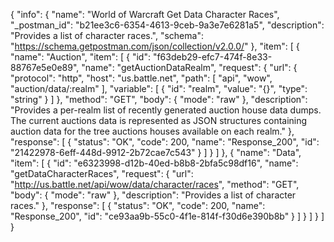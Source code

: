 {
  "info": {
    "name": "World of Warcraft Get Data Character Races",
    "_postman_id": "b21ee3c6-6354-4613-9ceb-9a3e7e6281a5",
    "description": "Provides a list of character races.",
    "schema": "https://schema.getpostman.com/json/collection/v2.0.0/"
  },
  "item": [
    {
      "name": "Auction",
      "item": [
        {
          "id": "f63deb29-efc7-474f-8e33-88767e5e0e89",
          "name": "getAuctionDataRealm",
          "request": {
            "url": {
              "protocol": "http",
              "host": "us.battle.net",
              "path": [
                "api",
                "wow",
                "auction/data/:realm"
              ],
              "variable": [
                {
                  "id": "realm",
                  "value": "{}",
                  "type": "string"
                }
              ]
            },
            "method": "GET",
            "body": {
              "mode": "raw"
            },
            "description": "Provides a per-realm list of recently generated auction house data dumps. The current auctions data is represented as JSON structures containing auction data for the tree auctions houses available on each realm."
          },
          "response": [
            {
              "status": "OK",
              "code": 200,
              "name": "Response_200",
              "id": "21422978-6eff-448d-9912-2b72cae7c543"
            }
          ]
        }
      ]
    },
    {
      "name": "Data",
      "item": [
        {
          "id": "e6323998-d12b-40ed-b8b8-2bfa5c98df16",
          "name": "getDataCharacterRaces",
          "request": {
            "url": "http://us.battle.net/api/wow/data/character/races",
            "method": "GET",
            "body": {
              "mode": "raw"
            },
            "description": "Provides a list of character races."
          },
          "response": [
            {
              "status": "OK",
              "code": 200,
              "name": "Response_200",
              "id": "ce93aa9b-55c0-4f1e-814f-f30d6e390b8b"
            }
          ]
        }
      ]
    }
  ]
}